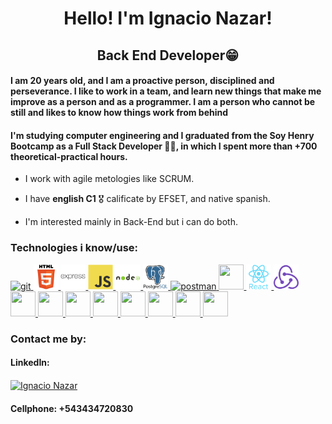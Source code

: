 <h1 align="center">Hello! I'm Ignacio Nazar!</h1>

**<h2 align="center">Back End Developer😁</h2>**

<h4>I am 20 years old, and I am a proactive person, disciplined and perseverance. I like to work in a team, and learn new things that make me improve as a person and as a programmer. I am a person who cannot be still and likes to know how things work from behind</h4>
<h4>I'm studying computer engineering and I graduated from the Soy Henry Bootcamp as a Full Stack Developer 🧑‍🎓, in which I spent more than +700 theoretical-practical hours.</h4>

- I work with agile metologies like SCRUM.

- I have **english C1** 🎖️ calificate by EFSET, and native spanish.

- I'm interested mainly in Back-End but i can do both.

<h3 align="left">Technologies i know/use:</h3>
<p align="left">

<a href="https://git-scm.com/" target="_blank" rel="noreferrer"> <img src="https://www.vectorlogo.zone/logos/git-scm/git-scm-icon.svg" alt="git" width="40" height="40"/> </a>
<a href="https://www.w3.org/html/" target="_blank" rel="noreferrer"> <img src="https://raw.githubusercontent.com/devicons/devicon/master/icons/html5/html5-original-wordmark.svg" alt="html5" width="40" height="40"/> </a>
<a href="https://expressjs.com" target="_blank" rel="noreferrer"> <img style="background: white" src="https://raw.githubusercontent.com/devicons/devicon/master/icons/express/express-original-wordmark.svg" alt="express" width="40" height="40"/> </a>
<a href="https://developer.mozilla.org/en-US/docs/Web/JavaScript" target="_blank" rel="noreferrer"> <img src="https://raw.githubusercontent.com/devicons/devicon/master/icons/javascript/javascript-original.svg" alt="javascript" width="40" height="40"/> </a>
<a href="https://nodejs.org" target="_blank" rel="noreferrer"> <img src="https://raw.githubusercontent.com/devicons/devicon/master/icons/nodejs/nodejs-original-wordmark.svg" alt="nodejs" width="40" height="40"/> </a>
<a href="https://www.postgresql.org" target="_blank" rel="noreferrer"> <img src="https://raw.githubusercontent.com/devicons/devicon/master/icons/postgresql/postgresql-original-wordmark.svg" alt="postgresql" width="40" height="40"/> </a>
<a href="https://postman.com" target="_blank" rel="noreferrer"> <img src="https://www.vectorlogo.zone/logos/getpostman/getpostman-icon.svg" alt="postman" width="40" height="40"/> </a>
<a href="https://devdocs.io/cpp/" target="_blank">
<img src="https://cdn.jsdelivr.net/gh/devicons/devicon/icons/cplusplus/cplusplus-original.svg" width="40" height="40"/>
</a>
<a href="https://reactjs.org/" target="_blank" rel="noreferrer"> <img src="https://raw.githubusercontent.com/devicons/devicon/master/icons/react/react-original-wordmark.svg" alt="react" width="40" height="40"/> </a>
<a href="https://redux.js.org" target="_blank" rel="noreferrer"> <img src="https://raw.githubusercontent.com/devicons/devicon/master/icons/redux/redux-original.svg" alt="redux" width="40" height="40"/> </a>
<a href="https://www.npmjs.com/" target="_blank">
<img src="https://cdn.jsdelivr.net/gh/devicons/devicon/icons/npm/npm-original-wordmark.svg" width="40" height="40" />
</a>
<a href="https://sequelize.org/" target="_blank">
<img src="https://cdn.jsdelivr.net/gh/devicons/devicon/icons/sequelize/sequelize-original.svg" width="40" height="40"/>
</a>
<a href="https://slack.com/intl/es-ar/" target="_blank">
<img src="https://cdn.jsdelivr.net/gh/devicons/devicon/icons/slack/slack-original.svg" width="40" height="40"/>
</a>
<a href="https://trello.com/" target="_blank">
<img src="https://cdn.jsdelivr.net/gh/devicons/devicon/icons/trello/trello-plain.svg" width="40" height="40"/>
</a>
<a href="https://www.typescriptlang.org/" target="_blank">
<img src="https://cdn.jsdelivr.net/gh/devicons/devicon/icons/typescript/typescript-original.svg" width="40" height="40" />
</a>
<a href="https://devdocs.io/css/" target="_blank">
<img src="https://cdn.jsdelivr.net/gh/devicons/devicon/icons/css3/css3-original.svg" width="40" height="40"  />
</a>
<a href="https://www.arquitecturajava.com/" target="_blank">
<img src="https://cdn.jsdelivr.net/gh/devicons/devicon/icons/java/java-original.svg" width="40" height="40" />
</a>
<a href="https://spring.io/" target="_blank">
<img src="https://cdn.jsdelivr.net/gh/devicons/devicon/icons/spring/spring-original.svg" width="40" height="40" />
</a>

<h3 align="left">Contact me by:</h3>
<p align="center">
<h4>LinkedIn:</h4>
<a href="https://www.linkedin.com/in/ignacio-nazar/" target="blank"><img align="center" src="https://raw.githubusercontent.com/rahuldkjain/github-profile-readme-generator/master/src/images/icons/Social/linked-in-alt.svg" alt="Ignacio Nazar" height="30" width="40" /></a>

</p>

<h4>Cellphone:<b> +543434720830 </b></h4>
